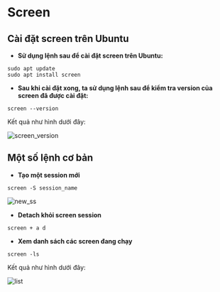 # Screen
## Cài đặt screen trên Ubuntu 
* **Sử dụng lệnh sau để cài đặt screen trên Ubuntu:**

```
sudo apt update
sudo apt install screen
```

* **Sau khi cài đặt xong, ta sử dụng lệnh sau để kiểm tra version của screen đã được cài đặt:**

```
screen --version 
```
Kết quả như hình dưới đây:

![screen_version](https://user-images.githubusercontent.com/63502091/163511423-cfe7b533-bf83-4e0b-8aef-f12523f04796.png)
## Một số lệnh cơ bản 
* **Tạo một session mới**

``` 
screen -S session_name
```
![new_ss](https://user-images.githubusercontent.com/63502091/163512855-87005076-dc74-4183-88d9-9dafbc1c734f.png)

* **Detach khỏi screen session**

```
screen + a d 
```
* **Xem danh sách các screen đang chạy**

```
screen -ls 
```

Kết quả như hình dưới đây:

![list](https://user-images.githubusercontent.com/63502091/163513622-106f15c0-6af1-48c2-b428-23c6895f8af2.png)

